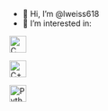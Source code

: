 - 👋 Hi, I’m @lweiss618
- 👀 I’m interested in:
<p>
  <a href="https://en.wikipedia.org/wiki/C_(programming_language)">
    <img src="https://upload.wikimedia.org/wikipedia/commons/1/18/C_Programming_Language.svg" alt="C" height="30">
  </a>
</p>
<p>
  <a href="https://en.wikipedia.org/wiki/C%2B%2B">
    <img src="https://upload.wikimedia.org/wikipedia/commons/1/18/ISO_C%2B%2B_Logo.svg" alt="C++" height="30">
  </a>
</p>
<p>
  <a href="https://en.wikipedia.org/wiki/Python_(programming_language)">
    <img src="https://upload.wikimedia.org/wikipedia/commons/c/c3/Python-logo-notext.svg" alt="Python" height="30">
  </a>
</p>


<!---
lweiss618/lweiss618 is a ✨ special ✨ repository because its `README.md` (this file) appears on your GitHub profile.
You can click the Preview link to take a look at your changes.
--->
